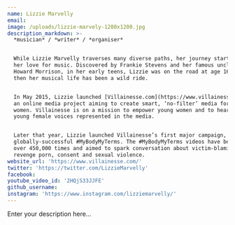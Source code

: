 ```yaml
---
name: Lizzie Marvelly
email:
image: /uploads/lizzie-marvely-1200x1200.jpg
description_markdown: >-
  *musician* / *writer* / *organiser*


  While Lizzie Marvelly traverses many diverse paths, her journey started with
  her love for music. Discovered by Frankie Stevens and her famous uncle, Sir
  Howard Morrison, in her early teens, Lizzie was on the road at age 16 - since
  then her musical life has been a wild ride.


  In May 2015, Lizzie launched [Villainesse.com](https://www.villainesse.com/),
  an online media project aiming to create smart, ‘no-filter’ media for young
  women. Villainesse is on a mission to empower young women and to hear more
  young female voices represented in the media.


  Later that year, Lizzie launched Villainesse’s first major campaign, the
  globally-successful #MyBodyMyTerms. The #MyBodyMyTerms videos have been viewed
  over 450,000 times and aimed to spark conversation about victim-blaming,
  revenge porn, consent and sexual violence.
website_url: 'https://www.villainesse.com/'
twitter: 'https://twitter.com/LizzieMarvelly'
facebook:
youtube_video_id: '2HQjS33JJFE'
github_username:
instagram: 'https://www.instagram.com/lizziemarvelly/'
---
```


Enter your description here...
